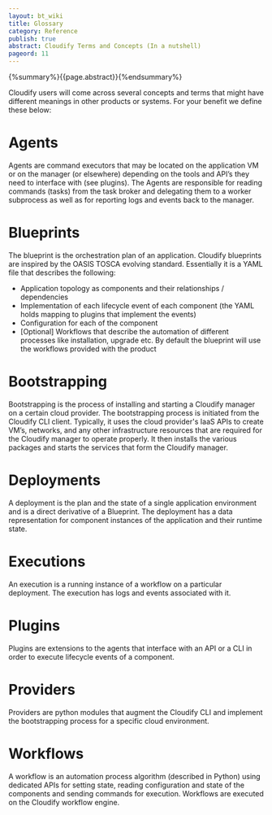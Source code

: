 ```yaml
---
layout: bt_wiki
title: Glossary
category: Reference
publish: true
abstract: Cloudify Terms and Concepts (In a nutshell)
pageord: 11
---
```

{%summary%}{{page.abstract}}{%endsummary%}

Cloudify users will come across several concepts and terms that might have different meanings in other products or systems. For your benefit we define these below:

# **Agents**
Agents are command executors that may be located on the application VM or on the manager (or elsewhere) depending on the tools and API’s they need to interface with (see plugins). The Agents are responsible for reading commands (tasks) from the task broker and delegating them to a worker subprocess as well as for reporting logs and events back to the manager.

# **Blueprints**
The blueprint is the orchestration plan of an application. Cloudify blueprints are inspired by the OASIS TOSCA evolving standard. Essentially it is a YAML file that describes the following:

* Application topology as components and their relationships / dependencies
* Implementation of each lifecycle event of each component (the YAML holds mapping to plugins that implement the events)
* Configuration for each of the component
* [Optional] Workflows that describe the automation of different processes like installation, upgrade etc. By default the blueprint will use the workflows provided with the product

# **Bootstrapping**
Bootstrapping is the process of installing and starting a Cloudify manager on a certain cloud provider. The bootstrapping process is initiated from the Cloudify CLI client. Typically, it uses the cloud provider's IaaS APIs to create VM’s, networks, and any other infrastructure resources that are required for the Cloudify manager to operate properly. It then installs the various packages and starts the services that form the Cloudify manager.

# **Deployments**
A deployment is the plan and the state of a single application environment and is a direct derivative of a Blueprint. The deployment has a data representation for component instances of the application and their runtime state.

# **Executions**
An execution is a running instance of a workflow on a particular deployment. The execution has logs and events associated with it.

# **Plugins**
Plugins are extensions to the agents that interface with an API or a CLI in order to execute lifecycle events of a component.

# **Providers**
Providers are python modules that augment the Cloudify CLI and implement the bootstrapping process for a specific cloud environment.

# **Workflows**
A workflow is an automation process algorithm (described in Python) using dedicated APIs for setting state, reading configuration and state of the components and sending commands for execution. Workflows are executed on the Cloudify workflow engine.
